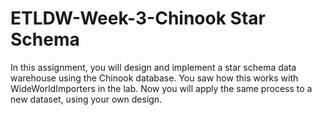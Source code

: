 # ETLDW-Week-3-Chinook Star Schema
In this assignment, you will design and implement a star schema data warehouse using the Chinook database. You saw how this works with WideWorldImporters in the lab. Now you will apply the same process to a new dataset, using your own design.
